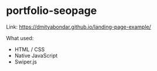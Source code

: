 # portfolio-seopage

Link: <a href="https://dmityabondar.github.io/landing-page-example/" target="_blank">https://dmityabondar.github.io/landing-page-example/</a>

What used:
- HTML / CSS
- Native JavaScript
- Swiper.js
